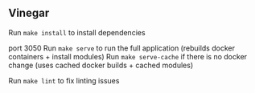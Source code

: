 ## Vinegar
Run `make install` to install dependencies

port 3050
Run `make serve` to run the full application (rebuilds docker containers + install modules)
Run `make serve-cache` if there is no docker change (uses cached docker builds + cached modules)

Run `make lint` to fix linting issues
